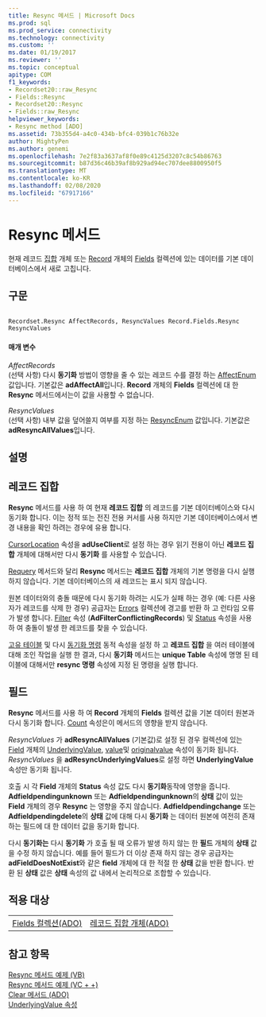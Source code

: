 ```yaml
---
title: Resync 메서드 | Microsoft Docs
ms.prod: sql
ms.prod_service: connectivity
ms.technology: connectivity
ms.custom: ''
ms.date: 01/19/2017
ms.reviewer: ''
ms.topic: conceptual
apitype: COM
f1_keywords:
- Recordset20::raw_Resync
- Fields::Resync
- Recordset20::Resync
- Fields::raw_Resync
helpviewer_keywords:
- Resync method [ADO]
ms.assetid: 73b355d4-a4c0-434b-bfc4-039b1c76b32e
author: MightyPen
ms.author: genemi
ms.openlocfilehash: 7e2f83a3637af8f0e89c4125d3207c8c54b86763
ms.sourcegitcommit: b87d36c46b39af8b929ad94ec707dee8800950f5
ms.translationtype: MT
ms.contentlocale: ko-KR
ms.lasthandoff: 02/08/2020
ms.locfileid: "67917166"
---
```

# <a name="resync-method"></a>Resync 메서드
현재 레코드 [집합](../../../ado/reference/ado-api/recordset-object-ado.md) 개체 또는 [Record](../../../ado/reference/ado-api/record-object-ado.md) 개체의 [Fields](../../../ado/reference/ado-api/fields-collection-ado.md) 컬렉션에 있는 데이터를 기본 데이터베이스에서 새로 고칩니다.  
  
## <a name="syntax"></a>구문  
  
```  
  
Recordset.Resync AffectRecords, ResyncValues Record.Fields.Resync ResyncValues  
```  
  
#### <a name="parameters"></a>매개 변수  
 *AffectRecords*  
 (선택 사항) 다시 **동기화** 방법이 영향을 줄 수 있는 레코드 수를 결정 하는 [AffectEnum](../../../ado/reference/ado-api/affectenum.md) 값입니다. 기본값은 **adAffectAll**입니다. **Record** 개체의 **Fields** 컬렉션에 대 한 **Resync** 메서드에서는이 값을 사용할 수 없습니다.  
  
 *ResyncValues*  
 (선택 사항) 내부 값을 덮어쓸지 여부를 지정 하는 [ResyncEnum](../../../ado/reference/ado-api/resyncenum.md) 값입니다. 기본값은 **adResyncAllValues**입니다.  
  
## <a name="remarks"></a>설명  
  
## <a name="recordset"></a>레코드 집합  
 **Resync** 메서드를 사용 하 여 현재 **레코드 집합** 의 레코드를 기본 데이터베이스와 다시 동기화 합니다. 이는 정적 또는 전진 전용 커서를 사용 하지만 기본 데이터베이스에서 변경 내용을 확인 하려는 경우에 유용 합니다.  
  
 [CursorLocation](../../../ado/reference/ado-api/cursorlocation-property-ado.md) 속성을 **adUseClient**로 설정 하는 경우 읽기 전용이 아닌 **레코드 집합** 개체에 대해서만 다시 **동기화** 를 사용할 수 있습니다.  
  
 [Requery](../../../ado/reference/ado-api/requery-method.md) 메서드와 달리 **Resync** 메서드는 **레코드 집합** 개체의 기본 명령을 다시 실행 하지 않습니다. 기본 데이터베이스의 새 레코드는 표시 되지 않습니다.  
  
 원본 데이터와의 충돌 때문에 다시 동기화 하려는 시도가 실패 하는 경우 (예: 다른 사용자가 레코드를 삭제 한 경우) 공급자는 [Errors](../../../ado/reference/ado-api/errors-collection-ado.md) 컬렉션에 경고를 반환 하 고 런타임 오류가 발생 합니다. [Filter](../../../ado/reference/ado-api/filter-property.md) 속성 (**AdFilterConflictingRecords**) 및 [Status](../../../ado/reference/ado-api/status-property-ado-recordset.md) 속성을 사용 하 여 충돌이 발생 한 레코드를 찾을 수 있습니다.  
  
 [고유 테이블](../../../ado/reference/ado-api/unique-table-unique-schema-unique-catalog-properties-dynamic-ado.md) 및 다시 [동기화 명령](../../../ado/reference/ado-api/resync-command-property-dynamic-ado.md) 동적 속성을 설정 하 고 **레코드 집합** 을 여러 테이블에 대해 조인 작업을 실행 한 결과, 다시 **동기화** 메서드는 **unique Table** 속성에 명명 된 테이블에 대해서만 **resync 명령** 속성에 지정 된 명령을 실행 합니다.  
  
## <a name="fields"></a>필드  
 **Resync** 메서드를 사용 하 여 **Record** 개체의 **Fields** 컬렉션 값을 기본 데이터 원본과 다시 동기화 합니다. [Count](../../../ado/reference/ado-api/count-property-ado.md) 속성은이 메서드의 영향을 받지 않습니다.  
  
 *ResyncValues* 가 **adResyncAllValues** (기본값)로 설정 된 경우 컬렉션에 있는 [Field](../../../ado/reference/ado-api/field-object.md) 개체의 [UnderlyingValue](../../../ado/reference/ado-api/underlyingvalue-property.md), [value](../../../ado/reference/ado-api/value-property-ado.md)및 [originalvalue](../../../ado/reference/ado-api/originalvalue-property-ado.md) 속성이 동기화 됩니다. *ResyncValues* 을 **adResyncUnderlyingValues**로 설정 하면 **UnderlyingValue** 속성만 동기화 됩니다.  
  
 호출 시 각 **Field** 개체의 **Status** 속성 값도 다시 **동기화**동작에 영향을 줍니다. **Adfieldpendingunknown** 또는 **Adfieldpendingunknown**의 **상태** 값이 있는 **Field** 개체의 경우 **Resync** 는 영향을 주지 않습니다. **Adfieldpendingchange** 또는 **Adfieldpendingdelete**의 **상태** 값에 대해 다시 **동기화** 는 데이터 원본에 여전히 존재 하는 필드에 대 한 데이터 값을 동기화 합니다.  
  
 다시 **동기화는** 다시 **동기화** 가 호출 될 때 오류가 발생 하지 않는 한 **필드** 개체의 **상태** 값을 수정 하지 않습니다. 예를 들어 필드가 더 이상 존재 하지 않는 경우 공급자는 **adFieldDoesNotExist**와 같은 **field** 개체에 대 한 적절 한 **상태** 값을 반환 합니다. 반환 된 **상태** 값은 **상태** 속성의 값 내에서 논리적으로 조합할 수 있습니다.  
  
## <a name="applies-to"></a>적용 대상  
  
|||  
|-|-|  
|[Fields 컬렉션(ADO)](../../../ado/reference/ado-api/fields-collection-ado.md)|[레코드 집합 개체(ADO)](../../../ado/reference/ado-api/recordset-object-ado.md)|  
  
## <a name="see-also"></a>참고 항목  
 [Resync 메서드 예제 (VB)](../../../ado/reference/ado-api/resync-method-example-vb.md)   
 [Resync 메서드 예제 (VC + +)](../../../ado/reference/ado-api/resync-method-example-vc.md)   
 [Clear 메서드 (ADO)](../../../ado/reference/ado-api/clear-method-ado.md)   
 [UnderlyingValue 속성](../../../ado/reference/ado-api/underlyingvalue-property.md)
